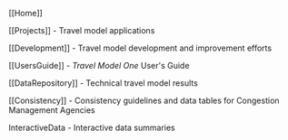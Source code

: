 [[Home]]

[[Projects]] - Travel model applications

[[Development]] - Travel model development and improvement efforts

[[UsersGuide]] - _Travel Model One_ User's Guide

[[DataRepository]] - Technical travel model results

[[Consistency]] - Consistency guidelines and data tables for Congestion Management Agencies

InteractiveData - Interactive data summaries